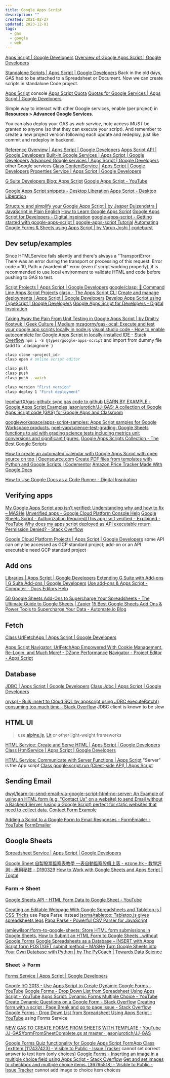 ```yaml
---
title: Google Apps Script
description: ""
created: 2021-02-27
updated: 2023-12-01
tags:
  - gas
  - google
  - web
---
```


[Apps Script | Google Developers](https://developers.google.com/apps-script/)
[Overview of Google Apps Script | Google Developers](https://developers.google.com/apps-script/overview)

[Standalone Scripts | Apps Script | Google Developers](https://developers.google.com/apps-script/guides/standalone)
Back in the old days, GAS had to be attached to a Spreadsheet or Document. Now we can create scripts in standalone Code project.

[Apps Script](https://script.google.com/home) console
[Apps Script Quota](https://docs.google.com/macros/dashboard)
[Quotas for Google Services | Apps Script | Google Developers](https://developers.google.com/apps-script/guides/services/quotas)

Simple way to interact with other Google services, enable (per project) in **Resources > Advanced Google Services**.

You can also deploy your GAS as _web service_, note access _MUST_ be granted to anyone (so that they can execute your script). And remember to create a new project version following each update and redeploy, just like commit and redeploy in backend.

[Reference Overview | Apps Script | Google Developers](https://developers.google.com/apps-script/reference/)
[Apps Script API | Google Developers](https://developers.google.com/apps-script/api)
[Built-in Google Services | Apps Script | Google Developers](https://developers.google.com/apps-script/guides/services)
[Advanced Google services | Apps Script | Google Developers](https://developers.google.com/apps-script/guides/services/advanced) other Google services
[Class ContentService | Apps Script | Google Developers](https://developers.google.com/apps-script/reference/content/content-service)
[Properties Service | Apps Script | Google Developers](https://developers.google.com/apps-script/guides/properties)

[G Suite Developers Blog: Apps Script](https://gsuite-developers.googleblog.com/search/label/Apps%20Script)
[Google Apps Script - YouTube](https://www.youtube.com/playlist?list=PL68F511F6E3C122EB)

[Google Apps Script snippets - Desktop Liberation](https://ramblings.mcpher.com/gassnippets2/)
[Apps Script - Desktop Liberation](https://ramblings.mcpher.com/apps-script/)

[Structure and simplify your Google Apps Script | by Jasper Duizendstra | JavaScript in Plain English](https://javascript.plainenglish.io/create-javascript-objects-in-google-apps-script-91472378ab55)
[How to Learn Google Apps Script](http://ctrlq.org/code/19803-learn-google-apps-script)
[Google Apps Script for Developers - Digital Inspiration](https://www.labnol.org/internet/google-apps-script-developers/32305/)
[google-apps-script - Getting started with google-apps-script | google-apps-script Tutorial](https://riptutorial.com/google-apps-script)
[Automating Google Forms & Sheets using Apps Script | by Varun Joshi | codeburst](https://codeburst.io/automating-google-forms-sheets-using-apps-script-2c59db97966f)

## Dev setup/examples

Since HTMLService fails silently and there's always a "TransportError: There was an error during the transport or processing of this request. Error code = 10, Path = /wardeninit" error (even if script working properly), it is recommended to use local environment to validate HTML and code before pushing to GAS to test.

[Script Projects | Apps Script | Google Developers](https://developers.google.com/apps-script/guides/projects)
[google/clasp: 🔗 Command Line Apps Script Projects](https://github.com/google/clasp)
[clasp - The Apps Script CLI](https://codelabs.developers.google.com/codelabs/clasp/#0)
[Create and manage deployments | Apps Script | Google Developers](https://developers.google.com/apps-script/concepts/deployments)
[Develop Apps Script using TypeScript | Google Developers](https://developers.google.com/apps-script/guides/typescript)
[Google Apps Script for Developers - Digital Inspiration](https://www.labnol.org/internet/google-apps-script-developers/32305/)

[Taking Away the Pain From Unit Testing in Google Apps Script | by Dmitry Kostyuk | Geek Culture | Medium](https://medium.com/geekculture/taking-away-the-pain-from-unit-testing-in-google-apps-script-98f2feee281d)
[mzagorny/gas-local: Execute and test your google app scripts locally in node.js](https://github.com/mzagorny/gas-local)
[visual studio code - How to enable autocomplete for Google Apps Script in locally-installed IDE - Stack Overflow](https://stackoverflow.com/questions/49015874/how-to-enable-autocomplete-for-google-apps-script-in-locally-installed-ide) `npm i -S @types/google-apps-script` and import from dummy file (add to `.claspignore``)

```sh
clasp clone <project_id>
clasp open # online script editor

clasp pull
clasp push
clasp push --watch

clasp version "First version"
clasp deploy 1 "First deployment"
```

[leonhartX/gas-github: sync gas code to github](https://github.com/leonhartX/gas-github)
[LEARN BY EXAMPLE - Google Apps Script Examples](https://sites.google.com/site/scriptsexamples/learn-by-example)
[jasonjurotich/JJ-GAS: A collection of Google Apps Script code (GAS) for Google Apps and Classroom](https://github.com/jasonjurotich/JJ-GAS)

[googleworkspace/apps-script-samples: Apps Script samples for Google Workspace products.](https://github.com/googleworkspace/apps-script-samples)
[noel-yap/science-test-grading: Google Sheets functions to aid with grading science tests including metrics unit conversions and significant figures.](https://github.com/noel-yap/science-test-grading)
[Google Apps Scripts Collection - The Best Google Scripts](https://www.labnol.org/internet/google-scripts/28281/)

[How to create an automated calendar with Google Apps Script with open source on top | Opensource.com](https://opensource.com/article/19/1/automate-calendar)
[Create PDF files from templates with Python and Google Scripts | Codementor](https://www.codementor.io/garethdwyer/create-pdf-files-from-templates-with-python-and-google-scripts-p63kal1vb)
[Amazon Price Tracker Made With Google Docs](http://www.labnol.org/internet/amazon-price-tracker/28156/)

[How to Use Google Docs as a Code Runner - Digital Inspiration](https://www.labnol.org/javascript-code-in-google-docs-220922)

## Verifying apps

[My Google Apps Script app isn’t verified: Understanding why and how to fix – MASHe](https://hawksey.info/blog/2017/08/my-google-apps-script-app-isnt-verified-understanding-why-and-how-to-fix/)
[Unverified apps - Google Cloud Platform Console Help](https://support.google.com/cloud/answer/7454865?hl=en)
[Google Sheets Script - Authorization Required/This app isn't verified - Explained - YouTube](https://www.youtube.com/watch?v=Sxu-4VULQ10)
[Why does my apps script deployed as API executable return Permission Denied? - Stack Overflow](https://stackoverflow.com/questions/32920443/why-does-my-apps-script-deployed-as-api-executable-return-permission-denied/33008218#33008218)

[Google Cloud Platform Projects | Apps Script | Google Developers](https://developers.google.com/apps-script/guides/cloud-platform-projects) some API can only be accessed as GCP standard project; add-on or an API executable need GCP standard project

## Add ons

[Libraries | Apps Script | Google Developers](https://developers.google.com/apps-script/guides/libraries)
[Extending G Suite with Add-ons | G Suite Add-ons | Google Developers](https://developers.google.com/gsuite/add-ons/overview)
[Use add-ons & Apps Script - Computer - Docs Editors Help](https://support.google.com/docs/answer/2942256?co=GENIE.Platform%3DDesktop&hl=en)

[50 Google Sheets Add-Ons to Supercharge Your Spreadsheets - The Ultimate Guide to Google Sheets | Zapier](https://zapier.com/learn/google-sheets/best-google-sheets-addons/)
[15 Best Google Sheets Add Ons & Power Tools to Supercharge Your Data - Automate.io Blog](https://automate.io/blog/google-sheets-add-ons/)

## Fetch

[Class UrlFetchApp | Apps Script | Google Developers](https://developers.google.com/apps-script/reference/url-fetch/url-fetch-app)

[Apps Script Navigator: UrlFetchApp Empowered With Cookie Management, Re-Login, and Much More! - DZone Performance](https://dzone.com/articles/apps-script-navigator-urlfetchapp-empowered-with-c)
[Navigator - Project Editor - Apps Script](https://script.google.com/home/projects/1IWpJgWcUgNg1wbIh4WlP_Qz0rWF6ssyyWHmrow2HFE402v_JWHPpwtmM/edit)

## Database

[JDBC | Apps Script | Google Developers](https://developers.google.com/apps-script/guides/jdbc)
[Class Jdbc | Apps Script | Google Developers](https://developers.google.com/apps-script/reference/jdbc/jdbc)

[mysql - Bulk insert to Cloud SQL by appscript using JDBC executeBatch() consuming too much time - Stack Overflow](https://stackoverflow.com/questions/57455224/bulk-insert-to-cloud-sql-by-appscript-using-jdbc-executebatch-consuming-too-mu) JDBC client is known to be slow

## HTML UI

> use [alpine.js](https://alpinejs.dev/), [Lit](https://lit.dev/) or other light-weight frameworks

[HTML Service: Create and Serve HTML | Apps Script | Google Developers](https://developers.google.com/apps-script/guides/html)
[Class HtmlService | Apps Script | Google Developers](https://developers.google.com/apps-script/reference/html/html-service)

[HTML Service: Communicate with Server Functions | Apps Script](https://developers.google.com/apps-script/guides/html/communication) "Server" is the App script
[Class google.script.run (Client-side API) | Apps Script](https://developers.google.com/apps-script/guides/html/reference/run)

## Sending Email

[dwyl/learn-to-send-email-via-google-script-html-no-server: An Example of using an HTML form (e.g: "Contact Us" on a website) to send Email without a Backend Server (using a Google Script) perfect for static websites that need to collect data.](https://github.com/dwyl/learn-to-send-email-via-google-script-html-no-server)
[Contact Form Example](https://dwyl.github.io/learn-to-send-email-via-google-script-html-no-server/)

[Adding a Script to a Google Form to Email Responses - FormEmailer - YouTube](https://www.youtube.com/watch?v=-o6JCQcLsBo)
[FormEmailer](https://sites.google.com/site/formemailer/form-emailer)

## Google Sheets

[Spreadsheet Service | Apps Script | Google Developers](https://developers.google.com/apps-script/reference/spreadsheet)

[Google Sheet 自製股票監察表教學 一表自動監察股價上落 - ezone.hk - 教學評測 - 應用秘技 - D190329](https://ezone.ulifestyle.com.hk/article/2309466)
[How to Work with Google Sheets and Apps Script | Toptal](https://www.toptal.com/google-docs/extending-google-sheets-app-scripts)

### Form -> Sheet

[Google Sheets API - HTML Form Data to Google Sheet - YouTube](https://www.youtube.com/watch?v=BxqfwfQi0jk)

[Creating an Editable Webpage With Google Spreadsheets and Tabletop.js | CSS-Tricks](https://css-tricks.com/creating-an-editable-webpage-with-google-spreadsheets-and-tabletop-js/) use Papa Parse instead
[jsoma/tabletop: Tabletop.js gives spreadsheets legs](https://github.com/jsoma/tabletop)
[Papa Parse - Powerful CSV Parser for JavaScript](https://www.papaparse.com/)

[jamiewilson/form-to-google-sheets: Store HTML form submissions in Google Sheets.](https://github.com/jamiewilson/form-to-google-sheets)
[How to Submit an HTML Form to Google Sheets…without Google Forms](https://medium.com/@dmccoy/how-to-submit-an-html-form-to-google-sheets-without-google-forms-b833952cc175)
[Google Spreadsheets as a Database – INSERT with Apps Script form POST/GET submit method – MASHe](https://mashe.hawksey.info/2011/10/google-spreadsheets-as-a-database-insert-with-apps-script-form-postget-submit-method/)
[Turn Google Sheets into Your Own Database with Python | by The PyCoach | Towards Data Science](https://towardsdatascience.com/turn-google-sheets-into-your-own-database-with-python-4aa0b4360ce7)

### Sheet -> Form

[Forms Service | Apps Script | Google Developers](https://developers.google.com/apps-script/reference/forms)

[Google I/O 2013 - Use Apps Script to Create Dynamic Google Forms - YouTube](https://www.youtube.com/watch?v=38H7WpsTD0M)
[Google Forms - Drop Down List from Spreadsheet Using Apps Script - YouTube](https://www.youtube.com/watch?v=o3AL7ASI_cA)
[Apps Script: Dynamic Forms Multiple Choice - YouTube](https://www.youtube.com/watch?v=MPlT_sIwL6k)
[Create Dynamic Questions on a Google Form - Stack Overflow](https://stackoverflow.com/questions/47586640/create-dynamic-questions-on-a-google-form)
[Creating form with a script : Page Break and go to page issue - Stack Overflow](https://stackoverflow.com/questions/17083500/creating-form-with-a-script-page-break-and-go-to-page-issue)
[Google Forms - Drop Down List from Spreadsheet Using Apps Script - YouTube](https://www.youtube.com/watch?v=o3AL7ASI_cA) using Forms Service

[NEW GAS TO CREATE FORMS FROM SHEETS WITH TEMPLATE - YouTube](https://www.youtube.com/watch?v=tXxkyxmWzEg&t=0s)
[JJ-GAS/formFromSheetComplete.gs at master · jasonjurotich/JJ-GAS](https://github.com/jasonjurotich/JJ-GAS/blob/master/formFromSheetComplete.gs)

[Google Forms Quiz functionality for Google Apps Script FormApp Class TextItem [117437423] - Visible to Public - Issue Tracker](https://issuetracker.google.com/issues/117437423) cannot set correct answer to text item (only choices)
[Google Forms - Inserting an image in a multiple choice field using Apps Script - Stack Overflow](https://stackoverflow.com/questions/49022122/google-forms-inserting-an-image-in-a-multiple-choice-field-using-apps-script)
[Get and set images to checkbox and multiple choice items. [36765518] - Visible to Public - Issue Tracker](https://issuetracker.google.com/issues/36765518) cannot add image to choice item choices
